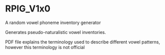 # RPIG_V1x0
A random vowel phoneme inventory generator

Generates pseudo-naturalistic vowel inventories.

PDF file explains the terminology used to describe different vowel patterns, however this terminology is not official
